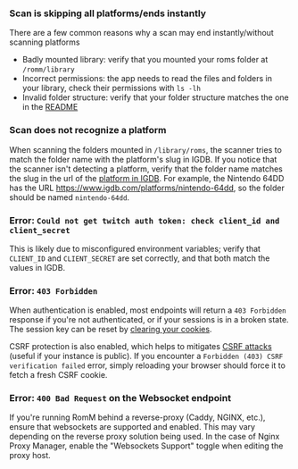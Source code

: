 ### Scan is skipping all platforms/ends instantly

There are a few common reasons why a scan may end instantly/without scanning platforms

* Badly mounted library: verify that you mounted your roms folder at `/romm/library`
* Incorrect permissions: the app needs to read the files and folders in your library, check their permissions with `ls -lh`
* Invalid folder structure: verify that your folder structure matches the one in the [README](https://github.com/zurdi15/romm#-folder-structure)

### Scan does not recognize a platform

When scanning the folders mounted in `/library/roms`, the scanner tries to match the folder name with the platform's slug in IGDB. If you notice that the scanner isn't detecting a platform, verify that the folder name matches the slug in the url of the [platform in IGDB](https://www.igdb.com/platforms). For example, the Nintendo 64DD has the URL https://www.igdb.com/platforms/nintendo-64dd, so the folder should be named `nintendo-64dd`.

### Error: `Could not get twitch auth token: check client_id and client_secret`

This is likely due to misconfigured environment variables; verify that `CLIENT_ID` and `CLIENT_SECRET` are set correctly, and that both match the values in IGDB.

### Error: `403 Forbidden` 

When authentication is enabled, most endpoints will return a `403 Forbidden` response if you're not authenticated, or if your sessions is in a broken state. The session key can be reset by [clearing your cookies](https://support.google.com/accounts/answer/32050).

CSRF protection is also enabled, which helps to mitigates [CSRF attacks](https://cheatsheetseries.owasp.org/cheatsheets/Cross-Site_Request_Forgery_Prevention_Cheat_Sheet.html) (useful if your instance is public). If you encounter a `Forbidden (403) CSRF verification failed` error, simply reloading your browser should force it to fetch a fresh CSRF cookie.

### Error: `400 Bad Request` on the Websocket endpoint

If you're running RomM behind a reverse-proxy (Caddy, NGINX, etc.), ensure that websockets are supported and enabled. This may vary depending on the reverse proxy solution being used. In the case of Nginx Proxy Manager, enable the "Websockets Support" toggle when editing the proxy host.